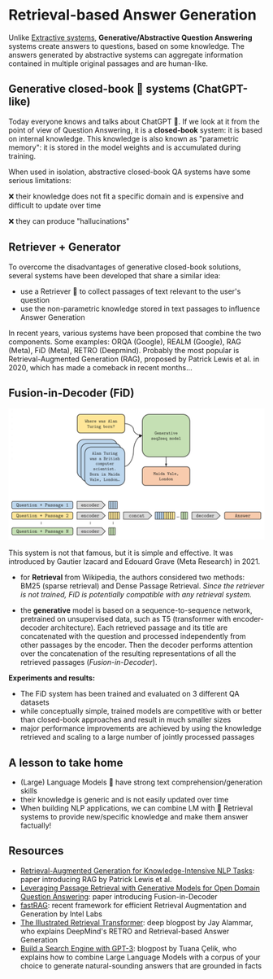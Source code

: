 # Retrieval-based Answer Generation

Unlike [Extractive systems](machine-reading-at-scale.md), **Generative/Abstractive Question Answering** systems create answers to questions, based on some knowledge.
The answers generated by abstractive systems can aggregate information contained in multiple original passages and are human-like.

## Generative closed-book 📕 systems (ChatGPT-like)

Today everyone knows and talks about ChatGPT 💬.
If we look at it from the point of view of Question Answering, it is a **closed-book** system: it is based on internal knowledge.
This knowledge is also known as "parametric memory": it is stored in the model weights and is accumulated during training.

When used in isolation, abstractive closed-book QA systems have some serious limitations:

❌ their knowledge does not fit a specific domain and is expensive and difficult to update over time

❌ they can produce "hallucinations"

## Retriever + Generator

To overcome the disadvantages of generative closed-book solutions, several systems have been developed that share a similar idea:
* use a Retriever 🔎 to collect passages of text relevant to the user's question
* use the non-parametric knowledge stored in text passages to influence Answer Generation

In recent years, various systems have been proposed that combine the two components.
Some examples: ORQA (Google), REALM (Google), RAG (Meta), FiD (Meta), RETRO (Deepmind).
Probably the most popular is Retrieval-Augmented Generation (RAG), proposed by Patrick Lewis et al. in 2020, which has made a comeback in recent months...


## Fusion-in-Decoder (FiD)

![Fusion-in-Decoder](../images/fid.png)

This system is not that famous, but it is simple and effective.
It was introduced by Gautier Izacard and Edouard Grave (Meta Research) in 2021.

- for **Retrieval** from Wikipedia, the authors considered two methods: BM25 (sparse retrieval) and Dense Passage Retrieval. *Since the retriever is not trained, FiD is potentially compatible with any retrieval system.*

- the **generative** model is based on a sequence-to-sequence network, pretrained on unsupervised data, such as T5 (transformer with encoder-decoder architecture). Each retrieved passage and its title are concatenated with the question and processed independently from other passages by the encoder. Then the decoder performs attention over the concatenation of the resulting representations of all the retrieved passages (*Fusion-in-Decoder*).
  
**Experiments and results:**
- The FiD system has been trained and evaluated on 3 different QA datasets
- while conceptually simple, trained models are competitive with or better than closed-book approaches and result in much smaller sizes
- major performance improvements are achieved by using the knowledge retrieved and scaling to a large number of jointly processed passages

## A lesson to take home
- (Large) Language Models 🧠 have strong text comprehension/generation skills 
- their knowledge is generic and is not easily updated over time
- When building NLP applications, we can combine LM with 🔎 Retrieval systems to provide new/specific knowledge and make them answer factually!

  
## Resources
- [Retrieval-Augmented Generation for Knowledge-Intensive NLP Tasks](https://arxiv.org/abs/2005.11401): paper introducing RAG by Patrick Lewis et al.
- [Leveraging Passage Retrieval with Generative Models for Open Domain Question Answering](https://arxiv.org/abs/2007.01282): paper introducing Fusion-in-Decoder
- [fastRAG](https://github.com/IntelLabs/fastRAG): recent framework for efficient Retrieval Augmentation and Generation by 
Intel Labs
- [The Illustrated Retrieval Transformer](https://jalammar.github.io/illustrated-retrieval-transformer/): deep blogpost by Jay Alammar, who explains DeepMind's RETRO and Retrieval-based Answer Generation
- [Build a Search Engine with GPT-3](https://haystack.deepset.ai/blog/build-a-search-engine-with-gpt-3): blogpost by Tuana Çelik, who explains how to combine Large Language Models with a corpus of your choice to generate natural-sounding answers that are grounded in facts

